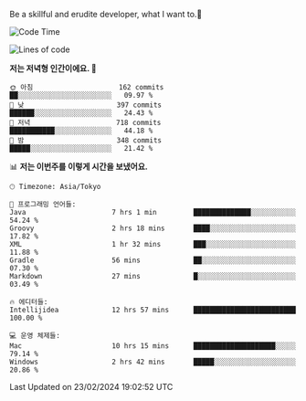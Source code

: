 Be a skillful and erudite developer, what I want to.👶

<!--START_SECTION:waka-->
![Code Time](http://img.shields.io/badge/Code%20Time-444%20hrs%204%20mins-blue)

![Lines of code](https://img.shields.io/badge/%EC%A0%80%EB%8A%94%20%EC%97%AC%ED%83%9C%EA%B9%8C%EC%A7%80%20-756.5%20thousand%20%EC%A4%84%EC%9D%98%20%EC%BD%94%EB%93%9C%EB%A5%BC%20%EC%9E%91%EC%84%B1%ED%96%88%EC%96%B4%EC%9A%94.-blue)

**저는 저녁형 인간이에요. 🦉** 

```text
🌞 아침                     162 commits         ██░░░░░░░░░░░░░░░░░░░░░░░   09.97 % 
🌆 낮　                     397 commits         ██████░░░░░░░░░░░░░░░░░░░   24.43 % 
🌃 저녁                     718 commits         ███████████░░░░░░░░░░░░░░   44.18 % 
🌙 밤　                     348 commits         █████░░░░░░░░░░░░░░░░░░░░   21.42 % 
```


📊 **저는 이번주를 이렇게 시간을 보냈어요.** 

```text
🕑︎ Timezone: Asia/Tokyo

💬 프로그래밍 언어들: 
Java                     7 hrs 1 min         ██████████████░░░░░░░░░░░   54.24 % 
Groovy                   2 hrs 18 mins       ████░░░░░░░░░░░░░░░░░░░░░   17.82 % 
XML                      1 hr 32 mins        ███░░░░░░░░░░░░░░░░░░░░░░   11.88 % 
Gradle                   56 mins             ██░░░░░░░░░░░░░░░░░░░░░░░   07.30 % 
Markdown                 27 mins             █░░░░░░░░░░░░░░░░░░░░░░░░   03.49 % 

🔥 에디터들: 
Intellijidea             12 hrs 57 mins      █████████████████████████   100.00 % 

💻 운영 체제들: 
Mac                      10 hrs 15 mins      ████████████████████░░░░░   79.14 % 
Windows                  2 hrs 42 mins       █████░░░░░░░░░░░░░░░░░░░░   20.86 % 
```


 Last Updated on 23/02/2024 19:02:52 UTC
<!--END_SECTION:waka-->
